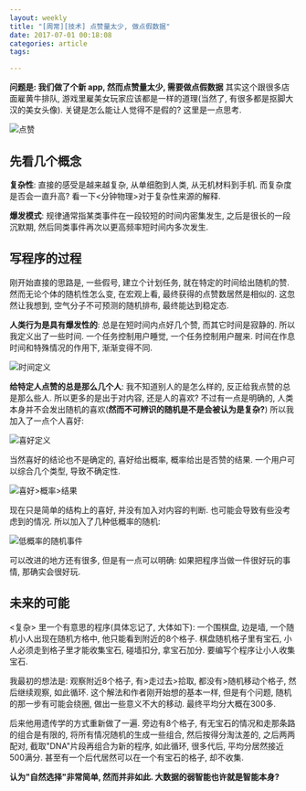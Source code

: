 ```yaml
---
layout: weekly
title: "[周常][技术] 点赞量太少, 做点假数据"
date: 2017-07-01 00:18:08
categories: article
tags:

---
```


**问题是: 我们做了个新 app, 然而点赞量太少, 需要做点假数据** 其实这个跟很多店面雇黄牛排队, 游戏里雇美女玩家应该都是一样的道理(当然了, 有很多都是抠脚大汉的美女头像). 关键是怎么能让人觉得不是假的? 这里是一点思考.

![点赞](http://upload-images.jianshu.io/upload_images/1286586-41bdcdd3fce6272c.png?imageMogr2/auto-orient/strip%7CimageView2/2/w/1240)

## 先看几个概念

**复杂性**: 直接的感受是越来越复杂, 从单细胞到人类, 从无机材料到手机. 而复杂度是否会一直升高? 看一下<分钟物理>对于复杂性来源的解释.

**爆发模式**: 规律通常指某类事件在一段较短的时间内密集发生, 之后是很长的一段沉默期, 然后同类事件再次以更高频率短时间内多次发生.

## 写程序的过程

刚开始直接的思路是, 一些假号, 建立个计划任务, 就在特定的时间给出随机的赞. 然而无论个体的随机性怎么变, 在宏观上看, 最终获得的点赞数居然是相似的. 这忽然让我想到, 空气分子不可预测的随机排布, 最终能达到稳定态.

**人类行为是具有爆发性的**: 总是在短时间内点好几个赞, 而其它时间是寂静的. 所以我定义出了一些时间. 一个任务控制用户睡觉, 一个任务控制用户醒来. 时间在作息时间和特殊情况的作用下, 渐渐变得不同.

![时间定义](http://upload-images.jianshu.io/upload_images/1286586-9f654f4b2591aef6.png?imageMogr2/auto-orient/strip%7CimageView2/2/w/1240)

**给特定人点赞的总是那么几个人**: 我不知道别人的是怎么样的, 反正给我点赞的总是那么些人. 所以更多的是出于对内容, 还是人的喜欢? 不过有一点是明确的, 人类本身并不会发出随机的喜欢(**然而不可辨识的随机是不是会被认为是复杂?**) 所以我加入了一点个人喜好: 

![喜好定义](http://upload-images.jianshu.io/upload_images/1286586-ee0a98235ef91268.png?imageMogr2/auto-orient/strip%7CimageView2/2/w/1240)

当然喜好的结论也不是确定的, 喜好给出概率, 概率给出是否赞的结果. 一个用户可以综合几个类型, 导致不确定性.

![喜好>概率>结果](http://upload-images.jianshu.io/upload_images/1286586-ae419ee3ecd76feb.png?imageMogr2/auto-orient/strip%7CimageView2/2/w/1240)

现在只是简单的结构上的喜好, 并没有加入对内容的判断. 也可能会导致有些没考虑到的情况. 所以加入了几种低概率的随机: 

![低概率的随机事件](http://upload-images.jianshu.io/upload_images/1286586-41450f643d0120e9.png?imageMogr2/auto-orient/strip%7CimageView2/2/w/1240)

可以改进的地方还有很多, 但是有一点可以明确: 如果把程序当做一件很好玩的事情, 那确实会很好玩. 

## 未来的可能

<复杂> 里一个有意思的程序(具体忘记了, 大体如下): 一个围棋盘, 边是墙, 一个随机小人出现在随机方格中, 他只能看到附近的8个格子.  棋盘随机格子里有宝石, 小人必须走到格子里才能收集宝石, 碰墙扣分, 拿宝石加分. 要编写个程序让小人收集宝石.

我最初的想法是: 观察附近8个格子, 有>走过去>拾取, 都没有>随机移动个格子, 然后继续观察, 如此循环. 这个解法和作者刚开始想的基本一样, 但是有个问题, 随机的那一步有可能会绕圈, 做出一些意义不大的移动. 最终平均分大概在300多.

后来他用遗传学的方式重新做了一遍. 旁边有8个格子, 有无宝石的情况和走那条路的组合是有限的, 将所有情况随机的生成一些组合, 然后按得分淘汰差的, 之后两两配对, 截取"DNA"片段再组合为新的程序, 如此循环, 很多代后, 平均分居然接近500满分. 甚至有一个后代居然可以在一个有宝石的格子, 却不收集.

**认为"自然选择"非常简单, 然而并非如此. 大数据的弱智能也许就是智能本身?**

